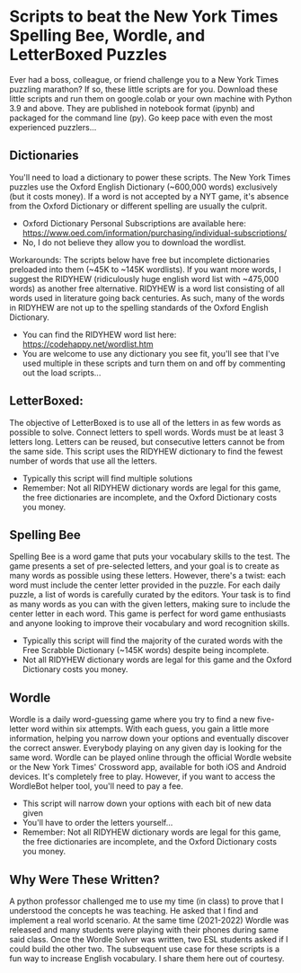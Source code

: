 # Scripts to beat the New York Times Spelling Bee, Wordle, and LetterBoxed Puzzles
Ever had a boss, colleague, or friend challenge you to a New York Times puzzling marathon? If so, these little scripts are for you. Download these little scripts and run them on google.colab or your own machine with Python 3.9 and above. They are published in notebook format (ipynb) and packaged for the command line (py). Go keep pace with even the most experienced puzzlers...

## Dictionaries
You'll need to load a dictionary to power these scripts. The New York Times puzzles use the Oxford English Dictionary (~600,000 words) exclusively (but it costs money). If a word is not accepted by a NYT game, it's absence from the Oxford Dictionary or different spelling are usually the culprit. 
* Oxford Dictionary Personal Subscriptions are available here: https://www.oed.com/information/purchasing/individual-subscriptions/
* No, I do not believe they allow you to download the wordlist. 

Workarounds: The scripts below have free but incomplete dictionaries preloaded into them (~45K to ~145K wordlists). If you want more words, I suggest the RIDYHEW (ridiculously huge english word list with ~475,000 words) as another free alternative. RIDYHEW is a word list consisting of all words used in literature going back centuries. As such, many of the words in RIDYHEW are not up to the spelling standards of the Oxford English Dictionary. 
* You can find the RIDYHEW word list here: https://codehappy.net/wordlist.htm
* You are welcome to use any dictionary you see fit, you'll see that I've used multiple in these scripts and turn them on and off by commenting out the load scripts...

## LetterBoxed:
The objective of LetterBoxed is to use all of the letters in as few words as possible to solve. Connect letters to spell words. Words must be at least 3 letters long. Letters can be reused, but consecutive letters cannot be from the same side. This script uses the RIDYHEW dictionary to find the fewest number of words that use all the letters. 
* Typically this script will find multiple solutions
* Remember: Not all RIDYHEW dictionary words are legal for this game, the free dictionaries are incomplete, and the Oxford Dictionary costs you money.

## Spelling Bee
Spelling Bee is a word game that puts your vocabulary skills to the test. The game presents a set of pre-selected letters, and your goal is to create as many words as possible using these letters. However, there's a twist: each word must include the center letter provided in the puzzle. For each daily puzzle, a list of words is carefully curated by the editors. Your task is to find as many words as you can with the given letters, making sure to include the center letter in each word. This game is perfect for word game enthusiasts and anyone looking to improve their vocabulary and word recognition skills.
* Typically this script will find the majority of the curated words with the Free Scrabble Dictionary (~145K words) despite being incomplete.
* Not all RIDYHEW dictionary words are legal for this game and the Oxford Dictionary costs you money.

## Wordle
Wordle is a daily word-guessing game where you try to find a new five-letter word within six attempts. With each guess, you gain a little more information, helping you narrow down your options and eventually discover the correct answer. Everybody playing on any given day is looking for the same word. Wordle can be played online through the official Wordle website or the New York Times' Crossword app, available for both iOS and Android devices. It's completely free to play. However, if you want to access the WordleBot helper tool, you'll need to pay a fee.
* This script will narrow down your options with each bit of new data given
* You'll have to order the letters yourself...
* Remember: Not all RIDYHEW dictionary words are legal for this game, the free dictionaries are incomplete, and the Oxford Dictionary costs you money.

## Why Were These Written?
A python professor challenged me to use my time (in class) to prove that I understood the concepts he was teaching. He asked that I find and implement a real world scenario. At the same time (2021-2022) Wordle was released and many students were playing with their phones during same said class. Once the Wordle Solver was written, two ESL students asked if I could build the other two. The subsequent use case for these scripts is a fun way to increase English vocabulary. I share them here out of courtesy.
